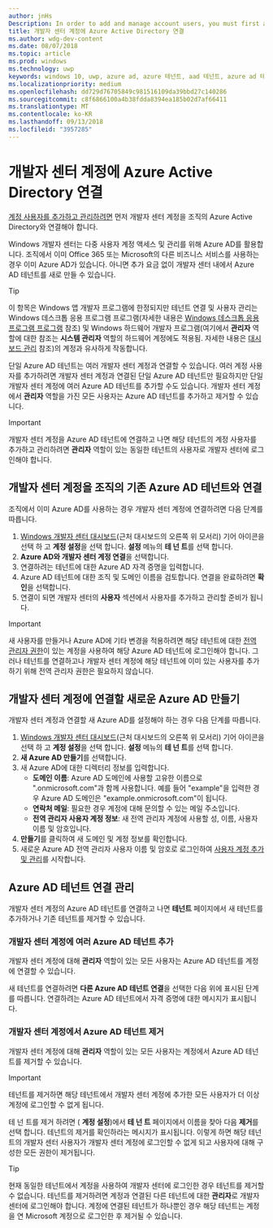 ```yaml
---
author: jnHs
Description: In order to add and manage account users, you must first associate your Dev Center account with your organization's Azure Active Directory.
title: 개발자 센터 계정에 Azure Active Directory 연결
ms.author: wdg-dev-content
ms.date: 08/07/2018
ms.topic: article
ms.prod: windows
ms.technology: uwp
keywords: windows 10, uwp, azure ad, azure 테넌트, aad 테넌트, azure ad 테넌트, 테넌트 관리, 테넌트
ms.localizationpriority: medium
ms.openlocfilehash: dd729d76705849c981516109da39bbd27c140286
ms.sourcegitcommit: c8f6866100a4b38fdda8394ea185b02d7af66411
ms.translationtype: MT
ms.contentlocale: ko-KR
ms.lasthandoff: 09/13/2018
ms.locfileid: "3957285"
---
```

# <a name="associate-azure-active-directory-with-your-dev-center-account"></a>개발자 센터 계정에 Azure Active Directory 연결

[계정 사용자를 추가하고 관리하려면](add-users-groups-and-azure-ad-applications.md) 먼저 개발자 센터 계정을 조직의 Azure Active Directory와 연결해야 합니다. 

Windows 개발자 센터는 다중 사용자 계정 액세스 및 관리를 위해 Azure AD를 활용합니다. 조직에서 이미 Office 365 또는 Microsoft의 다른 비즈니스 서비스를 사용하는 경우 이미 Azure AD가 있습니다. 아니면 추가 요금 없이 개발자 센터 내에서 Azure AD 테넌트를 새로 만들 수 있습니다.

> [!TIP]
> 이 항목은 Windows 앱 개발자 프로그램에 한정되지만 테넌트 연결 및 사용자 관리는 Windows 데스크톱 응용 프로그램 프로그램(자세한 내용은 [Windows 데스크톱 응용 프로그램 프로그램](https://docs.microsoft.com/windows/desktop/appxpkg/windows-desktop-application-program#add-and-manage-account-users) 참조) 및 Windows 하드웨어 개발자 프로그램(여기에서 **관리자** 역할에 대한 참조는 **시스템 관리자** 역할의 하드웨어 계정에도 적용됨. 자세한 내용은 [대시보드 관리](https://docs.microsoft.com/windows-hardware/drivers/dashboard/dashboard-administration) 참조)의 계정과 유사하게 작동합니다.

단일 Azure AD 테넌트는 여러 개발자 센터 계정과 연결할 수 있습니다. 여러 계정 사용자를 추가하려면 개발자 센터 계정과 연결된 단일 Azure AD 테넌트만 필요하지만 단일 개발자 센터 계정에 여러 Azure AD 테넌트를 추가할 수도 있습니다. 개발자 센터 계정에서 **관리자** 역할을 가진 모든 사용자는 Azure AD 테넌트를 추가하고 제거할 수 있습니다.

> [!IMPORTANT]
> 개발자 센터 계정을 Azure AD 테넌트에 연결하고 나면 해당 테넌트의 계정 사용자를 추가하고 관리하려면 **관리자** 역할이 있는 동일한 테넌트의 사용자로 개발자 센터에 로그인해야 합니다.


## <a name="associate-your-dev-center-account-with-your-organizations-existing-azure-ad-tenant"></a>개발자 센터 계정을 조직의 기존 Azure AD 테넌트와 연결

조직에서 이미 Azure AD를 사용하는 경우 개발자 센터 계정에 연결하려면 다음 단계를 따릅니다.

1.  [Windows 개발자 센터 대시보드](https://partner.microsoft.com/dashboard)(근처 대시보드의 오른쪽 위 모서리) 기어 아이콘을 선택 하 고 **계정 설정**을 선택 합니다. **설정** 메뉴의 **테 넌 트**를 선택 합니다.
2.  **Azure AD와 개발자 센터 계정 연결**을 선택합니다.
3.  연결하려는 테넌트에 대한 Azure AD 자격 증명을 입력합니다.
4.  Azure AD 테넌트에 대한 조직 및 도메인 이름을 검토합니다. 연결을 완료하려면 **확인**을 선택합니다.
5.  연결이 되면 개발자 센터의 **사용자** 섹션에서 사용자를 추가하고 관리할 준비가 됩니다.

> [!IMPORTANT]
> 새 사용자를 만들거나 Azure AD에 기타 변경을 적용하려면 해당 테넌트에 대한 [전역 관리자 권한](https://docs.microsoft.com/azure/active-directory/users-groups-roles/directory-assign-admin-roles)이 있는 계정을 사용하여 해당 Azure AD 테넌트에 로그인해야 합니다. 그러나 테넌트를 연결하고나 개발자 센터 계정에 해당 테넌트에 이미 있는 사용자를 추가하기 위해 전역 관리자 권한은 필요하지 않습니다.


## <a name="create-a-brand-new-azure-ad-to-associate-with-your-dev-center-account"></a>개발자 센터 계정에 연결할 새로운 Azure AD 만들기

개발자 센터 계정과 연결할 새 Azure AD를 설정해야 하는 경우 다음 단계를 따릅니다.

1.  [Windows 개발자 센터 대시보드](https://partner.microsoft.com/dashboard)(근처 대시보드의 오른쪽 위 모서리) 기어 아이콘을 선택 하 고 **계정 설정**을 선택 합니다. **설정** 메뉴의 **테 넌 트**를 선택 합니다.
2.  **새 Azure AD 만들기**를 선택합니다.
3.  새 Azure AD에 대한 디렉터리 정보를 입력합니다.
    - **도메인 이름**: Azure AD 도메인에 사용할 고유한 이름으로 ".onmicrosoft.com"과 함께 사용합니다. 예를 들어 "example"을 입력한 경우 Azure AD 도메인은 "example.onmicrosoft.com"이 됩니다.
    - **연락처 메일**: 필요한 경우 계정에 대해 문의할 수 있는 메일 주소입니다.
    - **전역 관리자 사용자 계정 정보**: 새 전역 관리자 계정에 사용할 성, 이름, 사용자 이름 및 암호입니다.
4.  **만들기**를 클릭하여 새 도메인 및 계정 정보를 확인합니다.
5.  새로운 Azure AD 전역 관리자 사용자 이름 및 암호로 로그인하여 [사용자 계정 추가 및 관리](add-users-groups-and-azure-ad-applications.md)를 시작합니다.


## <a name="manage-azure-ad-tenant-associations"></a>Azure AD 테넌트 연결 관리

개발자 센터 계정의 Azure AD 테넌트를 연결하고 나면 **테넌트** 페이지에서 새 테넌트를 추가하거나 기존 테넌트를 제거할 수 있습니다.


### <a name="add-multiple-azure-ad-tenants-to-your-dev-center-account"></a>개발자 센터 계정에 여러 Azure AD 테넌트 추가

개발자 센터 계정에 대해 **관리자** 역할이 있는 모든 사용자는 Azure AD 테넌트를 계정에 연결할 수 있습니다.

새 테넌트를 연결하려면 **다른 Azure AD 테넌트 연결**을 선택한 다음 위에 표시된 단계를 따릅니다. 연결하려는 Azure AD 테넌트에서 자격 증명에 대한 메시지가 표시됩니다.


### <a name="remove-an-azure-ad-tenant-from-your-dev-center-account"></a>개발자 센터 계정에서 Azure AD 테넌트 제거

개발자 센터 계정에 대해 **관리자** 역할이 있는 모든 사용자는 계정에서 Azure AD 테넌트를 제거할 수 있습니다.

> [!IMPORTANT]
> 테넌트를 제거하면 해당 테넌트에서 개발자 센터 계정에 추가한 모든 사용자가 더 이상 계정에 로그인할 수 없게 됩니다. 

테 넌 트를 제거 하려면 ( **계정 설정**)에서 **테 넌 트** 페이지에서 이름을 찾아 다음 **제거**를 선택 합니다. 테넌트의 제거를 확인하라는 메시지가 표시됩니다. 이렇게 하면 해당 테넌트의 개발자 센터 사용자가 개발자 센터 계정에 로그인할 수 없게 되고 사용자에 대해 구성한 모든 권한이 제거됩니다.

> [!TIP]
> 현재 동일한 테넌트에서 계정을 사용하여 개발자 센터에 로그인한 경우 테넌트를 제거할 수 없습니다. 테넌트를 제거하려면 계정과 연결된 다른 테넌트에 대한 **관리자**로 개발자 센터에 로그인해야 합니다. 계정에 연결된 테넌트가 하나뿐인 경우 해당 테넌트는 계정을 연 Microsoft 계정으로 로그인한 후 제거될 수 있습니다.


